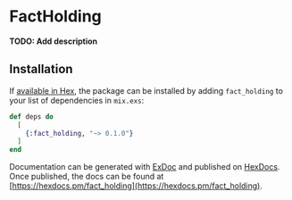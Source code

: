# FactHolding

**TODO: Add description**

## Installation

If [available in Hex](https://hex.pm/docs/publish), the package can be installed
by adding `fact_holding` to your list of dependencies in `mix.exs`:

```elixir
def deps do
  [
    {:fact_holding, "~> 0.1.0"}
  ]
end
```

Documentation can be generated with [ExDoc](https://github.com/elixir-lang/ex_doc)
and published on [HexDocs](https://hexdocs.pm). Once published, the docs can
be found at [https://hexdocs.pm/fact_holding](https://hexdocs.pm/fact_holding).

